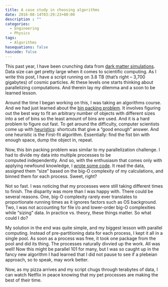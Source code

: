 ```yaml
---
title: A case study in choosing algorithms
date: 2016-08-14T03:29:23+00:00
description : ""
categories:
  - Engineering
  - Physics
tags:
  - Algorithms
hasequations: false
hascode: false
---
```

This past year, I have been crunching data from [dark matter simulations][1]. Data size can get pretty large when it comes to scientific computing. As I write this post, I have a script running on 3.8 TB (that&#8217;s right &#8211; 3,700 gigabytes) of cosmic particles. At these levels one starts thinking about parallelizing computations. And therein lay my dilemma and a soon to be learned lesson.<!--more-->

Around the time I began working on this, I was taking an algorithms course. And we had just learned about the [bin packing problem][2]. It involves figuring out the best way to fit an arbitrary number of objects with different sizes into a set of bins so the least amount of bins are used. And it is a hard problem to figure out fast. To get around the difficulty, computer scientists come up with [heuristics][3]: shortcuts that give a &#8220;good enough&#8221; answer. And one heuristic is the First-fit algorithm. Essentially: find the fist bin with enough space, dump the object in, repeat.

Now, this bin packing problem was similar to my parallelization challenge. I had to divide my data into multiple processes to be computed independently. And so, with the enthusiasm that comes only with applying newfound knowledge, I [wrote some code][4]. It read the data, assigned them &#8220;size&#8221; based on the big-O complexity of my calculations, and binned them for each process. Sweet, right?

Not so fast. I was noticing that my processes were still taking different times to finish. The disparity was more than I was happy with. There could be several reasons. One, big-O complexity rarely ever translates to proportionate running times as it ignores factors such as OS background. Two, I was not accounting for file i/o and lower-order big-O complexities while &#8220;sizing&#8221; data. In practice vs. theory, these things matter. So what could I do?

My solution in the end was quite simple, and my biggest lesson with parallel computing. Instead of pre-partitioning data for each process, I kept it all in a single pool. As soon as a process was free, it took one package from the pool and did its thing. The processes naturally divvied up the work. All was well! Now this might be parallel 101 for many, but I was so caught up in the fancy new algorithm I had learned that I did not pause to see if a plebeian approach, so to speak, may work better.

Now, as my pizza arrives and my script chugs through terabytes of data, I can watch Netflix in peace knowing that my pet processes are making the best of their time.

 [1]: https://github.com/hazrmard/DarkMatterHalos
 [2]: https://en.wikipedia.org/wiki/Bin_packing_problem
 [3]: https://en.wikipedia.org/wiki/Heuristic_(computer_science)
 [4]: https://github.com/hazrmard/DarkMatterHalos#multi-core-processing

